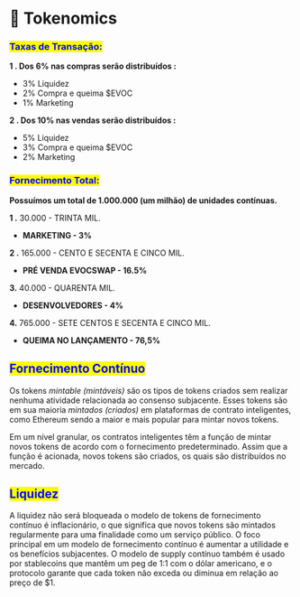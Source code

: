 # 🎯 Tokenomics

### <mark style="color:blue;">Taxas de Transação:</mark>

**1 .  Dos 6% nas compras serão distribuídos :**&#x20;

* 3% Liquidez
* 2% Compra e queima $EVOC
* 1%  Marketing

**2 .  Dos 10% nas vendas serão distribuídos  :**&#x20;

* 5% Liquidez
* 3% Compra e queima $EVOC
* 2% Marketing

### <mark style="color:purple;"><mark style="color:blue;">Fornecimento Total:<mark style="color:blue;"></mark>

**Possuímos um total de 1.000.000 (um milhão) de unidades contínuas.**

**1 .**  30.000 - TRINTA MIL.

* **MARKETING  - 3%**                                             &#x20;

**2 .** 165.000 - CENTO E SECENTA E CINCO MIL.

* **PRÉ VENDA EVOCSWAP - 16.5%**

**3.**  40.000 - QUARENTA MIL.

* **DESENVOLVEDORES - 4%**&#x20;

**4.**  765.000 - SETE CENTOS E SECENTA E CINCO MIL.

* **QUEIMA NO LANÇAMENTO - 76,5%**   &#x20;

## <mark style="color:blue;">Fornecimento Contínuo</mark>

Os tokens _mintable (mintáveis)_ são os tipos de tokens criados sem realizar nenhuma atividade relacionada ao consenso subjacente. Esses tokens são em sua maioria _mintados (criados)_ em plataformas de contrato inteligentes, como Ethereum sendo a maior e mais popular para mintar novos tokens.

Em um nível granular, os contratos inteligentes têm a função de mintar novos tokens de acordo com o fornecimento predeterminado. Assim que a função é acionada, novos tokens são criados, os quais são distribuídos no mercado.

## <mark style="color:blue;">Liquidez</mark>

A liquidez não será bloqueada o modelo de tokens de fornecimento contínuo é inflacionário, o que significa que novos tokens são mintados regularmente para uma finalidade como um serviço público. O foco principal em um modelo de fornecimento contínuo é aumentar a utilidade e os benefícios subjacentes. O modelo de supply contínuo também é usado por stablecoins que mantêm um peg de 1:1 com o dólar americano, e o protocolo garante que cada token não exceda ou diminua em relação ao preço de $1.
